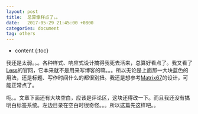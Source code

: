 ```yaml
---
layout: post
title:  总算像样点了。。
date:   2017-05-29 21:45:00 +0800
categories: document
tag: others
---
```


* content
{:toc}

我还是太弱。。。各种样式、响应式设计搞得我死去活来，总算好看点了。我又看了[Less](http://lesscss.org/)的官网，它本来就不是用来写博客的嘛。。。所以无论是上面那一大块蓝色的用法，还是标题、写作时间什么的都很别扭。我还是想参考[Matrix67](http://www.matrix67.com/blog/)的设计，可能正常点了。

呃。。文章下面还有大块空白，应该是评论区，这块还得改一下。而且我还没有搞明白标签系统。左边目录在空白时很奇怪。。。所以这篇先这样吧。。